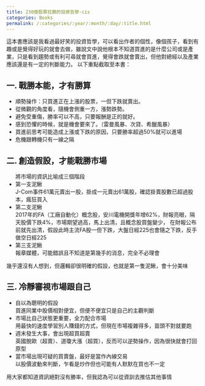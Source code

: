 ```yaml
---
title: 230億股票狂勝的投資哲學-cis
categories: Books
permalink: /:categories/:year/:month/:day/:title.html
---
```



<body>
	<div class="container-fluid">
		<div class="row single-entry">
                這本書應該是我看過最好笑的投資哲學，可以看出作者的個性，像個孩子，看到有趣或是覺得好玩的就會去做，雖說文中說他根本不知道買進的是什麼公司或是產業，只是看到趨勢或有利可尋就會買進，覺得會跌就會賣出，但他對總經以及產業應該還是有一定的判斷能力。
                以下重點截取至本書：
                <p>
                    <h2>一. 戰勝本能，才有勝算</h2>
                    <ul>
                        <li>順勢操作：只買進正在上漲的股票，一但下跌就賣出。</li>
                        <li>從微觀的角度看，隨機會側重一方，漲勢跌勢。</li>
                        <li>避免受重傷，勝率可以不高，只要報酬是正的就好。</li>
                        <li>感到恐懼的時候，就是機會要來了。（雷曼風暴、次貸、希臘風暴）</li>
                        <li>買進前思考可能造成上漲或下跌的原因，只要勝率超過50%就可以進場</li>
                        <li>危機跟轉機只有一線之隔</li>
                    </ul>
                </p>
                <p>
                   <h2>二.  創造假設，才能戰勝市場</h2>
                   <ul>
                       將市場的資訊比喻成三個階段
                       <li>第一支泥鰍</li> 
                        J-Com事件61萬元賣出一股，掛成一元賣出61萬股，確認掛賣股數已超過股本，瘋狂買入
                       <li>第二支泥鰍</li>
                        2017年的FA（工廠自動化）概念股，安川電機開獎年增62%，財報亮眼，隔天股價下跌4%，市場期望過高，馬上出清，且概念股買盤變少，
                        在財報公布前就先出清，假設此時主流FA股一但下跌，大盤日經225也會隨之下跌，反手做空日經225
                       <li>第三支泥鰍</li>
                       報章媒體，可能錯誤且不知道是第幾手的消息，完全不必理會
                   </ul> 
                   幾乎還沒有人想到，但邏輯卻很明確的假設，也就是第一隻泥鰍，會十分美味
                </p>
                <p>
                    <h2>三. 冷靜審視市場跟自己</h2>
                    <ul>
                        <li>自以為聰明的假設</li>
                        買進同業中股價相對便宜，但便不便宜只是自己的主觀判斷
                        <li>市場比自己狀態更重要，全力配合市場</li>
                        用最快的速度學習別人賺錢的方式，但現在市場複雜得多，苗頭不對就要跑
                        <li>週末發生大事，會出現超買超賣</li>
                        英國脫歐（超賣）、道瓊大漲（超買），反而可以逆勢操作，因為很快就會打回原型
                        <li>當市場出現可疑的買賣盤，最好是當作內線交易</li>
                        以股價波動來判斷，乍看是炒作但也可能有人默默在買也不一定
                    </ul>
                    用大家都知道資訊絕對沒有勝率，但我認為可以從資訓去推估其他事情
                </p>
		</div>
	</div>

</body>